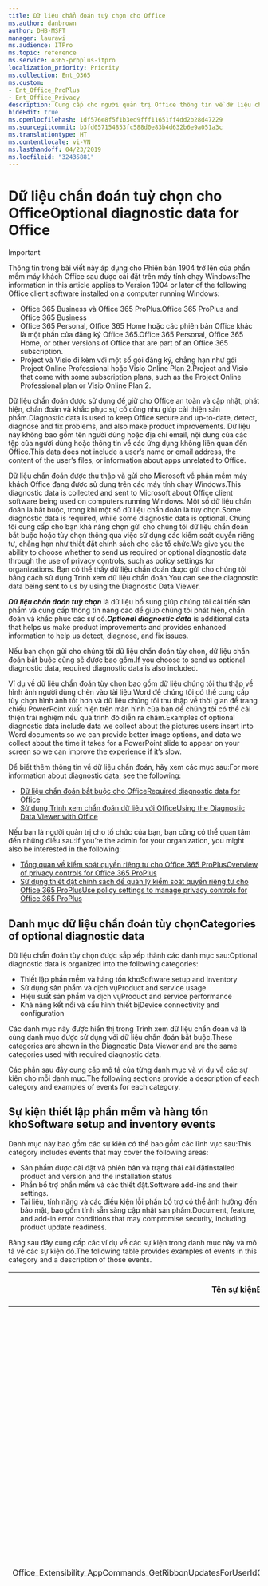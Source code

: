 ```yaml
---
title: Dữ liệu chẩn đoán tuỳ chọn cho Office
ms.author: danbrown
author: DHB-MSFT
manager: laurawi
ms.audience: ITPro
ms.topic: reference
ms.service: o365-proplus-itpro
localization_priority: Priority
ms.collection: Ent_O365
ms.custom:
- Ent_Office_ProPlus
- Ent_Office_Privacy
description: Cung cấp cho người quản trị Office thông tin về dữ liệu chẩn đoán tùy chọn trong Office, bao gồm một số ví dụ về các sự kiện.
hideEdit: true
ms.openlocfilehash: 1df576e8f5f1b3ed9fff11651ff4dd2b28d47229
ms.sourcegitcommit: b3fd057154853fc588d0e83b4d632b6e9a051a3c
ms.translationtype: HT
ms.contentlocale: vi-VN
ms.lasthandoff: 04/23/2019
ms.locfileid: "32435881"
---
```

# <a name="optional-diagnostic-data-for-office"></a><span data-ttu-id="52630-103">Dữ liệu chẩn đoán tuỳ chọn cho Office</span><span class="sxs-lookup"><span data-stu-id="52630-103">Optional diagnostic data for Office</span></span>

> [!IMPORTANT]
> <span data-ttu-id="52630-104">Thông tin trong bài viết này áp dụng cho Phiên bản 1904 trở lên của phần mềm máy khách Office sau được cài đặt trên máy tính chạy Windows:</span><span class="sxs-lookup"><span data-stu-id="52630-104">The information in this article applies to Version 1904 or later of the following Office client software installed on a computer running Windows:</span></span>
> - <span data-ttu-id="52630-105">Office 365 Business và Office 365 ProPlus.</span><span class="sxs-lookup"><span data-stu-id="52630-105">Office 365 ProPlus and Office 365 Business</span></span>
> - <span data-ttu-id="52630-106">Office 365 Personal, Office 365 Home hoặc các phiên bản Office khác là một phần của đăng ký Office 365.</span><span class="sxs-lookup"><span data-stu-id="52630-106">Office 365 Personal, Office 365 Home, or other versions of Office that are part of an Office 365 subscription.</span></span>
> - <span data-ttu-id="52630-107">Project và Visio đi kèm với một số gói đăng ký, chẳng hạn như gói Project Online Professional hoặc Visio Online Plan 2.</span><span class="sxs-lookup"><span data-stu-id="52630-107">Project and Visio that come with some subscription plans, such as the Project Online Professional plan or Visio Online Plan 2.</span></span>

<span data-ttu-id="52630-108">Dữ liệu chẩn đoán được sử dụng để giữ cho Office an toàn và cập nhật, phát hiện, chẩn đoán và khắc phục sự cố cũng như giúp cải thiện sản phẩm.</span><span class="sxs-lookup"><span data-stu-id="52630-108">Diagnostic data is used to keep Office secure and up-to-date, detect, diagnose and fix problems, and also make product improvements.</span></span> <span data-ttu-id="52630-109">Dữ liệu này không bao gồm tên người dùng hoặc địa chỉ email, nội dung của các tệp của người dùng hoặc thông tin về các ứng dụng không liên quan đến Office.</span><span class="sxs-lookup"><span data-stu-id="52630-109">This data does not include a user’s name or email address, the content of the user’s files, or information about apps unrelated to Office.</span></span>

<span data-ttu-id="52630-110">Dữ liệu chẩn đoán được thu thập và gửi cho Microsoft về phần mềm máy khách Office đang được sử dụng trên các máy tính chạy Windows.</span><span class="sxs-lookup"><span data-stu-id="52630-110">This diagnostic data is collected and sent to Microsoft about Office client software being used on computers running Windows.</span></span> <span data-ttu-id="52630-111">Một số dữ liệu chẩn đoán là bắt buộc, trong khi một số dữ liệu chẩn đoán là tùy chọn.</span><span class="sxs-lookup"><span data-stu-id="52630-111">Some diagnostic data is required, while some diagnostic data is optional.</span></span> <span data-ttu-id="52630-112">Chúng tôi cung cấp cho bạn khả năng chọn gửi cho chúng tôi dữ liệu chẩn đoán bắt buộc hoặc tùy chọn thông qua việc sử dụng các kiểm soát quyền riêng tư, chẳng hạn như thiết đặt chính sách cho các tổ chức.</span><span class="sxs-lookup"><span data-stu-id="52630-112">We give you the ability to choose whether to send us required or optional diagnostic data through the use of privacy controls, such as policy settings for organizations.</span></span> <span data-ttu-id="52630-113">Bạn có thể thấy dữ liệu chẩn đoán được gửi cho chúng tôi bằng cách sử dụng Trình xem dữ liệu chẩn đoán.</span><span class="sxs-lookup"><span data-stu-id="52630-113">You can see the diagnostic data being sent to us by using the Diagnostic Data Viewer.</span></span>

<span data-ttu-id="52630-114">***Dữ liệu chẩn đoán tuỳ chọn*** là dữ liệu bổ sung giúp chúng tôi cải tiến sản phẩm và cung cấp thông tin nâng cao để giúp chúng tôi phát hiện, chẩn đoán và khắc phục các sự cố.</span><span class="sxs-lookup"><span data-stu-id="52630-114">***Optional diagnostic data*** is additional data that helps us make product improvements and provides enhanced information to help us detect, diagnose, and fix issues.</span></span>

<span data-ttu-id="52630-115">Nếu bạn chọn gửi cho chúng tôi dữ liệu chẩn đoán tùy chọn, dữ liệu chẩn đoán bắt buộc cũng sẽ được bao gồm.</span><span class="sxs-lookup"><span data-stu-id="52630-115">If you choose to send us optional diagnostic data, required diagnostic data is also included.</span></span>

<span data-ttu-id="52630-116">Ví dụ về dữ liệu chẩn đoán tùy chọn bao gồm dữ liệu chúng tôi thu thập về hình ảnh người dùng chèn vào tài liệu Word để chúng tôi có thể cung cấp tùy chọn hình ảnh tốt hơn và dữ liệu chúng tôi thu thập về thời gian để trang chiếu PowerPoint xuất hiện trên màn hình của bạn để chúng tôi có thể cải thiện trải nghiệm nếu quá trình đó diễn ra chậm.</span><span class="sxs-lookup"><span data-stu-id="52630-116">Examples of optional diagnostic data include data we collect about the pictures users insert into Word documents so we can provide better image options, and data we collect about the time it takes for a PowerPoint slide to appear on your screen so we can improve the experience if it’s slow.</span></span>

<span data-ttu-id="52630-117">Để biết thêm thông tin về dữ liệu chẩn đoán, hãy xem các mục sau:</span><span class="sxs-lookup"><span data-stu-id="52630-117">For more information about diagnostic data, see the following:</span></span>

- [<span data-ttu-id="52630-118">Dữ liệu chẩn đoán bắt buộc cho Office</span><span class="sxs-lookup"><span data-stu-id="52630-118">Required diagnostic data for Office</span></span>](required-diagnostic-data.md)
- [<span data-ttu-id="52630-119">Sử dụng Trình xem chẩn đoán dữ liệu với Office</span><span class="sxs-lookup"><span data-stu-id="52630-119">Using the Diagnostic Data Viewer with Office</span></span>](https://support.office.com/article/cf761ce9-d805-4c60-a339-4e07f3182855)

<span data-ttu-id="52630-120">Nếu bạn là người quản trị cho tổ chức của bạn, bạn cũng có thể quan tâm đến những điều sau:</span><span class="sxs-lookup"><span data-stu-id="52630-120">If you’re the admin for your organization, you might also be interested in the following:</span></span>

- [<span data-ttu-id="52630-121">Tổng quan về kiểm soát quyền riêng tư cho Office 365 ProPlus</span><span class="sxs-lookup"><span data-stu-id="52630-121">Overview of privacy controls for Office 365 ProPlus</span></span>](overview-privacy-controls.md)
- [<span data-ttu-id="52630-122">Sử dụng thiết đặt chính sách để quản lý kiểm soát quyền riêng tư cho Office 365 ProPlus</span><span class="sxs-lookup"><span data-stu-id="52630-122">Use policy settings to manage privacy controls for Office 365 ProPlus</span></span>](manage-privacy-controls.md)

## <a name="categories-of-optional-diagnostic-data"></a><span data-ttu-id="52630-123">Danh mục dữ liệu chẩn đoán tùy chọn</span><span class="sxs-lookup"><span data-stu-id="52630-123">Categories of optional diagnostic data</span></span>

<span data-ttu-id="52630-124">Dữ liệu chẩn đoán tùy chọn được sắp xếp thành các danh mục sau:</span><span class="sxs-lookup"><span data-stu-id="52630-124">Optional diagnostic data is organized into the following categories:</span></span>

- <span data-ttu-id="52630-125">Thiết lập phần mềm và hàng tồn kho</span><span class="sxs-lookup"><span data-stu-id="52630-125">Software setup and inventory</span></span>
- <span data-ttu-id="52630-126">Sử dụng sản phẩm và dịch vụ</span><span class="sxs-lookup"><span data-stu-id="52630-126">Product and service usage</span></span>
- <span data-ttu-id="52630-127">Hiệu suất sản phẩm và dịch vụ</span><span class="sxs-lookup"><span data-stu-id="52630-127">Product and service performance</span></span>
- <span data-ttu-id="52630-128">Khả năng kết nối và cấu hình thiết bị</span><span class="sxs-lookup"><span data-stu-id="52630-128">Device connectivity and configuration</span></span>

<span data-ttu-id="52630-129">Các danh mục này được hiển thị trong Trình xem dữ liệu chẩn đoán và là cùng danh mục được sử dụng với dữ liệu chẩn đoán bắt buộc.</span><span class="sxs-lookup"><span data-stu-id="52630-129">These categories are shown in the Diagnostic Data Viewer and are the same categories used with required diagnostic data.</span></span>

<span data-ttu-id="52630-130">Các phần sau đây cung cấp mô tả của từng danh mục và ví dụ về các sự kiện cho mỗi danh mục.</span><span class="sxs-lookup"><span data-stu-id="52630-130">The following sections provide a description of each category and examples of events for each category.</span></span>

## <a name="software-setup-and-inventory-events"></a><span data-ttu-id="52630-131">Sự kiện thiết lập phần mềm và hàng tồn kho</span><span class="sxs-lookup"><span data-stu-id="52630-131">Software setup and inventory events</span></span>

<span data-ttu-id="52630-132">Danh mục này bao gồm các sự kiện có thể bao gồm các lĩnh vực sau:</span><span class="sxs-lookup"><span data-stu-id="52630-132">This category includes events that may cover the following areas:</span></span>

- <span data-ttu-id="52630-133">Sản phẩm được cài đặt và phiên bản và trạng thái cài đặt</span><span class="sxs-lookup"><span data-stu-id="52630-133">Installed product and version and the installation status</span></span>
- <span data-ttu-id="52630-134">Phần bổ trợ phần mềm và các thiết đặt.</span><span class="sxs-lookup"><span data-stu-id="52630-134">Software add-ins and their settings.</span></span>
- <span data-ttu-id="52630-135">Tài liệu, tính năng và các điều kiện lỗi phần bổ trợ có thể ảnh hưởng đến bảo mật, bao gồm tính sẵn sàng cập nhật sản phẩm.</span><span class="sxs-lookup"><span data-stu-id="52630-135">Document, feature, and add-in error conditions that may compromise security, including product update readiness.</span></span>

<span data-ttu-id="52630-136">Bảng sau đây cung cấp các ví dụ về các sự kiện trong danh mục này và mô tả về các sự kiện đó.</span><span class="sxs-lookup"><span data-stu-id="52630-136">The following table provides examples of events in this category and a description of those events.</span></span>

| <span data-ttu-id="52630-137">**Tên sự kiện**</span><span class="sxs-lookup"><span data-stu-id="52630-137">**Event name**</span></span>   | <span data-ttu-id="52630-138">**Mô tả sự kiện**</span><span class="sxs-lookup"><span data-stu-id="52630-138">**Event description**</span></span>  |
| ---- | ---- |
| <span data-ttu-id="52630-139">Office\_Extensibility\_AppCommands\_GetRibbonUpdatesForUserId</span><span class="sxs-lookup"><span data-stu-id="52630-139">Office\_Extensibility\_AppCommands\_GetRibbonUpdatesForUserId</span></span> | <span data-ttu-id="52630-140">Sự kiện này cho biết liệu Word có cập nhật thành công dải băng trong Giao diện người dùng Word hay không khi người dùng thay đổi danh tính của họ.</span><span class="sxs-lookup"><span data-stu-id="52630-140">This event indicates whether Word successfully updates the Ribbon in the Word User Interface when the user changes their identity.</span></span> <span data-ttu-id="52630-141">Chúng tôi sử dụng sự kiện này để phát hiện thiết lập không chính xác và các sự cố khác ảnh hưởng đến giao diện người dùng Office.</span><span class="sxs-lookup"><span data-stu-id="52630-141">We use this event to detect incorrect setup and other issues that would affect the Office user interface.</span></span> |
| <span data-ttu-id="52630-142">Office.Extensibility.AppCommands.AppCmdInstall</span><span class="sxs-lookup"><span data-stu-id="52630-142">Office.Extensibility.AppCommands.AppCmdInstall</span></span>   | <span data-ttu-id="52630-143">Sự kiện này cung cấp thông tin về phần bổ trợ Office mà người dùng đã cài đặt, bao gồm ID ứng dụng, bản dựng và phiên bản hệ điều hành, thành công của bản cài đặt và thời gian cài đặt.</span><span class="sxs-lookup"><span data-stu-id="52630-143">This event provides information about the Office add-in that the user has installed, including app ID, operating system build and version, success of installation, and duration of install.</span></span>  |

## <a name="product-and-service-usage-events"></a><span data-ttu-id="52630-144">Sự kiện sử dụng sản phẩm và dịch vụ</span><span class="sxs-lookup"><span data-stu-id="52630-144">Product and service usage events</span></span>

<span data-ttu-id="52630-145">Danh mục này bao gồm các sự kiện có thể bao gồm các lĩnh vực sau:</span><span class="sxs-lookup"><span data-stu-id="52630-145">This category includes events that may cover the following areas:</span></span>

- <span data-ttu-id="52630-146">Thành công của chức năng ứng dụng.</span><span class="sxs-lookup"><span data-stu-id="52630-146">Success of application functionality.</span></span> <span data-ttu-id="52630-147">Giới hạn mở và đóng ứng dụng và tài liệu, chỉnh sửa tệp và chia sẻ tệp (cộng tác).</span><span class="sxs-lookup"><span data-stu-id="52630-147">Limited to opening and closing of the application and documents, file editing, and file sharing (collaboration).</span></span>
- <span data-ttu-id="52630-148">Xác định xem các sự kiện tính năng cụ thể đã xảy ra hay chưa, chẳng hạn như bắt đầu hoặc dừng và tính năng có đang hoạt động hay không.</span><span class="sxs-lookup"><span data-stu-id="52630-148">Determination if specific feature events have occurred, such as start or stop, and if feature is running.</span></span>
- <span data-ttu-id="52630-149">Các tính năng trợ năng của Office</span><span class="sxs-lookup"><span data-stu-id="52630-149">Office accessibility features</span></span>

<span data-ttu-id="52630-150">Bảng sau đây cung cấp các ví dụ về các sự kiện trong danh mục này và mô tả về các sự kiện đó.</span><span class="sxs-lookup"><span data-stu-id="52630-150">The following table provides examples of events in this category and a description of those events.</span></span>

| <span data-ttu-id="52630-151">**Tên sự kiện**</span><span class="sxs-lookup"><span data-stu-id="52630-151">**Event name**</span></span>   | <span data-ttu-id="52630-152">**Mô tả sự kiện**</span><span class="sxs-lookup"><span data-stu-id="52630-152">**Event description**</span></span>  |
| ------ | ------- |
| <span data-ttu-id="52630-153">Office.Word.Commanding.Highlight</span><span class="sxs-lookup"><span data-stu-id="52630-153">Office.Word.Commanding.Highlight</span></span>  | <span data-ttu-id="52630-154">Sự kiện này cho thấy Word đã thực thi lệnh để tô sáng văn bản.</span><span class="sxs-lookup"><span data-stu-id="52630-154">This event indicates Word has executed the command to highlight text.</span></span> <span data-ttu-id="52630-155">Chúng tôi sử dụng sự kiện này để phát hiện lỗi trong lệnh tô sáng văn bản.</span><span class="sxs-lookup"><span data-stu-id="52630-155">We use this event to detect errors in the text-highlight command.</span></span>  |
| <span data-ttu-id="52630-156">Office.Translator.AddInLoaded</span><span class="sxs-lookup"><span data-stu-id="52630-156">Office.Translator.AddInLoaded</span></span>   | <span data-ttu-id="52630-157">Thông báo hoạt động để chỉ ra rằng tính năng bộ dịch đã được tải và kết xuất thành công.</span><span class="sxs-lookup"><span data-stu-id="52630-157">A heartbeat to indicate that the translator feature has been loaded and rendered successfully.</span></span>  |
| <span data-ttu-id="52630-158">Office.Graphics.InsertPictureCommandActivity</span><span class="sxs-lookup"><span data-stu-id="52630-158">Office.Graphics.InsertPictureCommandActivity</span></span>  | <span data-ttu-id="52630-159">Theo dõi sự thành công hay thất bại của tính năng Chèn Ảnh và cũng báo cáo chi tiết về các loại ảnh được chèn và từ nguồn nào.</span><span class="sxs-lookup"><span data-stu-id="52630-159">Tracks the success or failure of the Insert Picture feature, and also reports details of types of pictures inserted and from which source.</span></span>|
| <span data-ttu-id="52630-160">Office.PowerPoint.PPT.Desktop.SummaryZoomInsertionRule</span><span class="sxs-lookup"><span data-stu-id="52630-160">Office.PowerPoint.PPT.Desktop.SummaryZoomInsertionRule</span></span>   | <span data-ttu-id="52630-161">Sự kiện này xác định xem có bất kỳ phần nào trong tài liệu hay không khi người dùng đang chèn Thu phóng Tóm tắt và nếu người dùng chọn xóa các phần hiện có.</span><span class="sxs-lookup"><span data-stu-id="52630-161">This event determines if there are any sections present in a document when the user is inserting Summary Zoom and if the user chooses to delete existing sections.</span></span> |
| <span data-ttu-id="52630-162">Office.Security.SecureReaderHost.ProtectedViewValidation</span><span class="sxs-lookup"><span data-stu-id="52630-162">Office.Security.SecureReaderHost.ProtectedViewValidation</span></span> | <span data-ttu-id="52630-163">Theo dõi thời điểm và lý do tại sao tệp được mở trong Dạng xem được bảo vệ.</span><span class="sxs-lookup"><span data-stu-id="52630-163">Tracks when and why a file is opened in Protected View.</span></span> <span data-ttu-id="52630-164">Được sử dụng để chẩn đoán các điều kiện mà trong đó Chế độ xem được bảo vệ có thể không được kích hoạt chính xác để đảm bảo tính năng này hoạt động tốt.</span><span class="sxs-lookup"><span data-stu-id="52630-164">Used to diagnose conditions where Protected View may not be correctly triggered to ensure the feature is working properly.</span></span> |

## <a name="product-and-service-performance-events"></a><span data-ttu-id="52630-165">Sự kiện hiệu suất sản phẩm và dịch vụ</span><span class="sxs-lookup"><span data-stu-id="52630-165">Product and service performance events</span></span>

<span data-ttu-id="52630-166">Danh mục này bao gồm các sự kiện có thể bao gồm các lĩnh vực sau:</span><span class="sxs-lookup"><span data-stu-id="52630-166">This category includes events that may cover the following areas:</span></span>

- <span data-ttu-id="52630-167">Ứng dụng không mong muốn thoát (sự cố) và trạng thái của ứng dụng khi điều đó xảy ra.</span><span class="sxs-lookup"><span data-stu-id="52630-167">Unexpected application exits (crashes) and the state of the application when that happens.</span></span>
- <span data-ttu-id="52630-168">Thời gian phản hồi hoặc hiệu suất kém cho các tình huống như ứng dụng khởi động hoặc mở tệp.</span><span class="sxs-lookup"><span data-stu-id="52630-168">Poor response time or performance for scenarios such as application start up or opening a file.</span></span>
- <span data-ttu-id="52630-169">Lỗi về chức năng của một tính năng hoặc trải nghiệm người dùng.</span><span class="sxs-lookup"><span data-stu-id="52630-169">Errors in functionality of a feature or user experience.</span></span>

<span data-ttu-id="52630-170">Bảng sau đây cung cấp các ví dụ về các sự kiện trong danh mục này và mô tả về các sự kiện đó.</span><span class="sxs-lookup"><span data-stu-id="52630-170">The following table provides examples of events in this category and a description of those events.</span></span>

| <span data-ttu-id="52630-171">**Tên sự kiện**</span><span class="sxs-lookup"><span data-stu-id="52630-171">**Event name**</span></span>    | <span data-ttu-id="52630-172">**Mô tả sự kiện**</span><span class="sxs-lookup"><span data-stu-id="52630-172">**Event description**</span></span>   |
| --------------- | -------------- |
| <span data-ttu-id="52630-173">Office\_Word\_Word\_CoreSaveTime100ns</span><span class="sxs-lookup"><span data-stu-id="52630-173">Office\_Word\_Word\_CoreSaveTime100ns</span></span>     | <span data-ttu-id="52630-174">Sự kiện này ghi lại hiệu suất của hoạt động lưu tài liệu bằng Word.</span><span class="sxs-lookup"><span data-stu-id="52630-174">This event logs the performance of a document save activity by Word.</span></span> <span data-ttu-id="52630-175">Chúng tôi sử dụng sự kiện này để phát hiện lỗi và các vấn đề về hiệu suất trong hoạt động lưu tài liệu Word.</span><span class="sxs-lookup"><span data-stu-id="52630-175">We use this event to detect errors and performance issues in the Word save document activity.</span></span>|
| <span data-ttu-id="52630-176">Office.Identity.SignInForWamAccountAad</span><span class="sxs-lookup"><span data-stu-id="52630-176">Office.Identity.SignInForWamAccountAad</span></span>  | <span data-ttu-id="52630-177">Sự kiện này được gửi khi người dùng đăng nhập vào tài khoản Active Directory Azure với thư viện Trình quản lý tài khoản web (WAM).</span><span class="sxs-lookup"><span data-stu-id="52630-177">This event is sent when a user is signed in to an Azure Active Directory account with Web Account Manager (WAM) library.</span></span> <span data-ttu-id="52630-178">Sự kiện này sẽ gửi siêu dữ liệu như AppName, AppVersion và ErrorCode nếu sự kiện không thành công.</span><span class="sxs-lookup"><span data-stu-id="52630-178">This event sends metadata such as AppName, AppVersion, and ErrorCode if the event failed.</span></span> |
| <span data-ttu-id="52630-179">Office.PowerPoint.PPT.Desktop.FileOpen.FirstSlideMasterThumbnailRenderTime</span><span class="sxs-lookup"><span data-stu-id="52630-179">Office.PowerPoint.PPT.Desktop.FileOpen.FirstSlideMasterThumbnailRenderTime</span></span> | <span data-ttu-id="52630-180">Sự kiện này thu thập khoảng thời gian cần thiết để hiển thị hình thu nhỏ chính của trang chiếu đầu tiên trong PowerPoint.</span><span class="sxs-lookup"><span data-stu-id="52630-180">This event collects the length of time it takes to render the first slide master thumbnail in PowerPoint.</span></span>  |
| <span data-ttu-id="52630-181">Office.Extensibility.Diagnostics</span><span class="sxs-lookup"><span data-stu-id="52630-181">Office.Extensibility.Diagnostics</span></span>   | <span data-ttu-id="52630-182">Sự kiện này cung cấp thông tin chẩn đoán chung cho các phần bổ trợ Office, chẳng hạn như báo cáo sự cố để gỡ lỗi.</span><span class="sxs-lookup"><span data-stu-id="52630-182">This event provides general diagnostic information for Office add-ins, such as crash reports for debugging.</span></span>|

## <a name="device-connectivity-and-configuration-events"></a><span data-ttu-id="52630-183">Sự kiện khả năng kết nối và cấu hình</span><span class="sxs-lookup"><span data-stu-id="52630-183">Device connectivity and configuration events</span></span>

<span data-ttu-id="52630-184">Danh mục này bao gồm các sự kiện có thể bao gồm các lĩnh vực sau:</span><span class="sxs-lookup"><span data-stu-id="52630-184">This category includes events that may cover the following areas:</span></span>

- <span data-ttu-id="52630-185">Trạng thái kết nối mạng và cài đặt thiết bị, chẳng hạn như bộ nhớ.</span><span class="sxs-lookup"><span data-stu-id="52630-185">Network connection state and device settings, such as memory.</span></span>

<span data-ttu-id="52630-186">Bảng sau đây cung cấp các ví dụ về các sự kiện trong danh mục này và mô tả về các sự kiện đó.</span><span class="sxs-lookup"><span data-stu-id="52630-186">The following table provides examples of events in this category and a description of those events.</span></span>

| <span data-ttu-id="52630-187">**Tên sự kiện**</span><span class="sxs-lookup"><span data-stu-id="52630-187">**Event name**</span></span>                    | <span data-ttu-id="52630-188">**Mô tả sự kiện**</span><span class="sxs-lookup"><span data-stu-id="52630-188">**Event description**</span></span>                                                                                                                                                     |
| ------ | ----- |
| <span data-ttu-id="52630-189">Office\_Graphics\_ArtViewValidate</span><span class="sxs-lookup"><span data-stu-id="52630-189">Office\_Graphics\_ArtViewValidate</span></span> | <span data-ttu-id="52630-190">Sự kiện này ghi lại xác nhận kết quả của Chế độ xem đồ họa hỗ trợ Giao diện người dùng đồ họa.</span><span class="sxs-lookup"><span data-stu-id="52630-190">This event logs validation the results of Graphics View that supports Graphics User Interface.</span></span> <span data-ttu-id="52630-191">Chúng tôi sử dụng sự kiện này để thu thập dữ liệu sử dụng và lỗi về kết xuất đồ họa.</span><span class="sxs-lookup"><span data-stu-id="52630-191">We use the event to collect usage and error data about graphics rendering.</span></span> |
| <span data-ttu-id="52630-192">Office.Graphics.ARCExceptionScope</span><span class="sxs-lookup"><span data-stu-id="52630-192">Office.Graphics.ARCExceptionScope</span></span> | <span data-ttu-id="52630-193">Sự kiện này theo dõi các lỗi kết xuất bắt nguồn từ công cụ kết xuất.</span><span class="sxs-lookup"><span data-stu-id="52630-193">This event tracks rendering failures coming from the rendering engine.</span></span> |
| <span data-ttu-id="52630-194">Office.Extensibility.ODPLatency</span><span class="sxs-lookup"><span data-stu-id="52630-194">Office.Extensibility.ODPLatency</span></span>   | <span data-ttu-id="52630-195">Sự kiện này cung cấp thông tin về tốc độ và kết nối mạng của người dùng.</span><span class="sxs-lookup"><span data-stu-id="52630-195">This event provides information about the user’s network connection and speed.</span></span>     |

